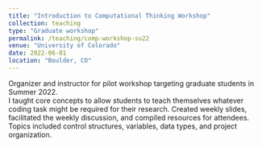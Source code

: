 ```yaml
---
title: "Introduction to Computational Thinking Workshop"
collection: teaching
type: "Graduate workshop"
permalink: /teaching/comp-workshop-su22
venue: "University of Colorado"
date: 2022-06-01
location: "Boulder, CO"
---
```


Organizer and instructor for pilot workshop targeting graduate students in Summer 2022.  
I taught core concepts to allow students to teach themselves whatever coding task might be required for their research. Created weekly slides, facilitated the weekly discussion, and compiled resources for attendees. Topics included control structures, variables, data types, and project organization.
